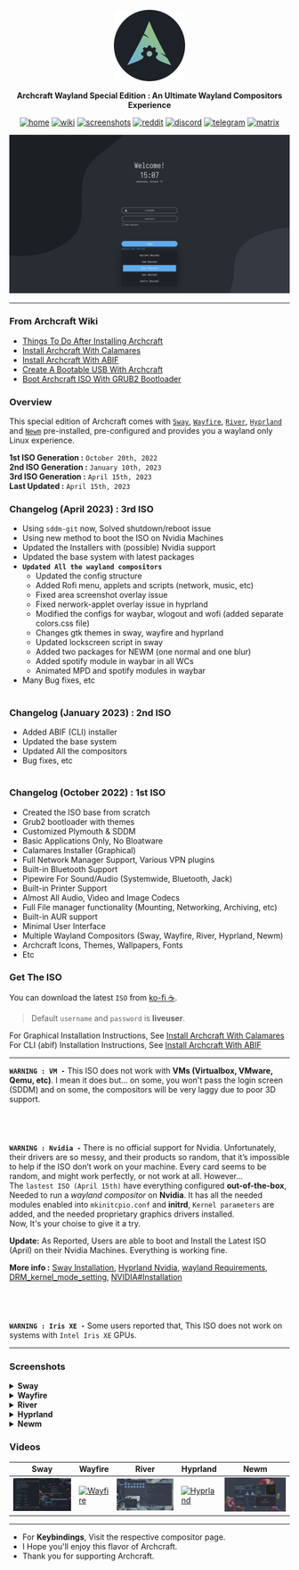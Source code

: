 <p align="center">
<a href="https://archcraft.io"><img src="https://raw.githubusercontent.com/archcraft-os/archcraft-packages/main/archcraft-artworks/files/logo/png/logo-circle/logo-circle-1.png" height="128" width="128" alt="Archcraft"></a>
</p>

<p align="center">
<b>Archcraft Wayland Special Edition : An Ultimate Wayland Compositors Experience</b>
</p>

<p align="center">
  <a href="https://archcraft.io" target="_blank"><img alt="home" src="https://img.shields.io/badge/HOME-blue?style=flat-square"></a>
  <a href="https://wiki.archcraft.io" target="_blank"><img alt="wiki" src="https://img.shields.io/badge/WIKI-blue?style=flat-square"></a>
  <a href="https://archcraft.io/gallery" target="_blank"><img alt="screenshots" src="https://img.shields.io/badge/SCREENSHOTS-blue?style=flat-square"></a>
  <a href="https://www.reddit.com/r/archcraft" target="_blank"><img alt="reddit" src="https://img.shields.io/badge/REDDIT-blue?style=flat-square"></a>
  <a href="https://discord.gg/3PzeJ5S7Pu" target="_blank"><img alt="discord" src="https://img.shields.io/badge/DISCORD-blue?style=flat-square"></a>
  <a href="https://t.me/archcraftos" target="_blank"><img alt="telegram" src="https://img.shields.io/badge/TELEGRAM-blue?style=flat-square"></a>
  <a href="https://matrix.to/#/#archcraft:matrix.org" target="_blank"><img alt="matrix" src="https://img.shields.io/badge/MATRIX-blue?style=flat-square"></a>
</p>

[![gif](./wayland.gif)](https://ko-fi.com/s/213becbf00)

---

### From Archcraft Wiki

- [Things To Do After Installing Archcraft](https://wiki.archcraft.io/docs/install-archcraft/post-install)
- [Install Archcraft With Calamares](https://wiki.archcraft.io/docs/install-archcraft/install-with-calamares)
- [Install Archcraft With ABIF](https://wiki.archcraft.io/docs/install-archcraft/install-with-abif)
- [Create A Bootable USB With Archcraft](https://wiki.archcraft.io/docs/boot-iso/boot-with-usb)
- [Boot Archcraft ISO With GRUB2 Bootloader](https://wiki.archcraft.io/docs/boot-iso/boot-with-grub)

### Overview
This special edition of Archcraft comes with [`Sway`](https://github.com/archcraft-os/archcraft-sway), [`Wayfire`](https://github.com/archcraft-os/archcraft-wayfire), [`River`](https://github.com/archcraft-os/archcraft-river), [`Hyprland`](https://github.com/archcraft-os/archcraft-hyprland) and [`Newm`](https://github.com/archcraft-os/archcraft-newm) pre-installed, pre-configured and provides you a wayland only Linux experience.

**1st ISO Generation :** `October 20th, 2022` <br>
**2nd ISO Generation :** `January 10th, 2023` <br>
**3rd ISO Generation :** `April 15th, 2023` <br>
**Last Updated :** `April 15th, 2023`

### Changelog (April 2023) : 3rd ISO
- Using `sddm-git` now, Solved shutdown/reboot issue
- Using new method to boot the ISO on Nvidia Machines
- Updated the Installers with (possible) Nvidia support
- Updated the base system with latest packages
- **`Updated All the wayland compositors`**
  - Updated the config structure
  - Added Rofi menu, applets and scripts (network, music, etc)
  - Fixed area screenshot overlay issue
  - Fixed nerwork-applet overlay issue in hyprland
  - Modified the configs for waybar, wlogout and wofi (added separate colors.css file)
  - Changes gtk themes in sway, wayfire and hyprland
  - Updated lockscreen script in sway
  - Added two packages for NEWM (one normal and one blur)
  - Added spotify module in waybar in all WCs
  - Animated MPD and spotify modules in waybar
- Many Bug fixes, etc

#

### Changelog (January 2023) : 2nd ISO
- Added ABIF (CLI) installer
- Updated the base system
- Updated All the compositors
- Bug fixes, etc

#

### Changelog (October 2022) : 1st ISO
- Created the ISO base from scratch
- Grub2 bootloader with themes
- Customized Plymouth & SDDM
- Basic Applications Only, No Bloatware
- Calamares Installer (Graphical)
- Full Network Manager Support, Various VPN plugins
- Built-in Bluetooth Support
- Pipewire For Sound/Audio (Systemwide, Bluetooth, Jack)
- Built-in Printer Support
- Almost All Audio, Video and Image Codecs
- Full File manager functionality (Mounting, Networking, Archiving, etc)
- Built-in AUR support
- Minimal User Interface
- Multiple Wayland Compositors (Sway, Wayfire, River, Hyprland, Newm)
- Archcraft Icons, Themes, Wallpapers, Fonts
- Etc

### Get The ISO

You can download the latest `ISO` from [ko-fi :coffee:](https://ko-fi.com/s/213becbf00).

> Default `username` and `password` is **liveuser**.

For Graphical Installation Instructions, See [Install Archcraft With Calamares](https://wiki.archcraft.io/docs/install-archcraft/install-with-calamares)<br>
For CLI (abif) Installation Instructions, See [Install Archcraft With ABIF](https://wiki.archcraft.io/docs/install-archcraft/install-with-abif)

---

**`WARNING : VM -`** This ISO does not work with **VMs (Virtualbox, VMware, Qemu, etc)**. I mean it does but... on some, you won't pass the login screen (SDDM) and on some, the compositors will be very laggy due to poor 3D support.

#
<br>

**`WARNING : Nvidia -`** There is no official support for Nvidia. Unfortunately, their drivers are so messy, and their products so random, that it’s impossible to help if the ISO don’t work on your machine. Every card seems to be random, and might work perfectly, or not work at all. However...<br>
The `lastest ISO (April 15th)` have everything configured **out-of-the-box**, Needed to run a _wayland compositor_ on **Nvidia**. It has all the needed modules enabled into `mkinitcpio.conf` and **initrd**, `Kernel parameters` are added, and the needed proprietary graphics drivers installed.<br>
Now, It's your choise to give it a try.

**Update:** As Reported, Users are able to boot and Install the Latest ISO (April) on their Nvidia Machines. Everything is working fine.

**More info :** [Sway Installation](https://wiki.archlinux.org/title/Sway#Installation), [Hyprland Nvidia](https://wiki.hyprland.org/Nvidia/), [wayland Requirements](https://wiki.archlinux.org/title/wayland#Requirements), [DRM_kernel_mode_setting](https://wiki.archlinux.org/title/NVIDIA#DRM_kernel_mode_setting), [NVIDIA#Installation](https://wiki.archlinux.org/title/NVIDIA#Installation)

#
<br>

**`WARNING : Iris XE -`** Some users reported that, This ISO does not work on systems with `Intel Iris XE` GPUs.

---

### Screenshots

<!-- Sway -->

<details>
<summary><b>Sway</b></summary>

| App Launcher (wofi) | Terminal (foot) | Tile Mode | Floating Mode |
| --- | --- | --- | --- |
|![sway](https://raw.githubusercontent.com/archcraft-os/archcraft-sway/main/screenshots/sway_1.png)|![sway](https://raw.githubusercontent.com/archcraft-os/archcraft-sway/main/screenshots/sway_2.png)|![sway](https://raw.githubusercontent.com/archcraft-os/archcraft-sway/main/screenshots/sway_3.png)|![sway](https://raw.githubusercontent.com/archcraft-os/archcraft-sway/main/screenshots/sway_4.png)|

| Running thunar, geany and ranger | Running vim, ncmpcpp and ranger | Another tile mode | Wlogout |
| --- | --- | --- | --- |
|![sway](https://raw.githubusercontent.com/archcraft-os/archcraft-sway/main/screenshots/sway_5.png)|![sway](https://raw.githubusercontent.com/archcraft-os/archcraft-sway/main/screenshots/sway_6.png)|![sway](https://raw.githubusercontent.com/archcraft-os/archcraft-sway/main/screenshots/sway_7.png)|![sway](https://raw.githubusercontent.com/archcraft-os/archcraft-sway/main/screenshots/sway_8.png)|

</details>

<!-- Wayfire -->

<details>
<summary><b>Wayfire</b></summary>

| Wayfire |
| --- |
|![wayfire](https://raw.githubusercontent.com/archcraft-os/archcraft-wayfire/main/screenshot.png)|

</details>

<!-- River -->

<details>
<summary><b>River</b></summary>

| App Launcher (wofi) | Powermenu (wofi applet) | Terminal (foot) | Floating Mode (thunar, geany, fetch) |
| --- | --- | --- | --- |
|![river](https://raw.githubusercontent.com/archcraft-os/archcraft-river/main/screenshots/River_1.png)|![river](https://raw.githubusercontent.com/archcraft-os/archcraft-river/main/screenshots/River_2.png)|![river](https://raw.githubusercontent.com/archcraft-os/archcraft-river/main/screenshots/River_3.png)|![river](https://raw.githubusercontent.com/archcraft-os/archcraft-river/main/screenshots/River_4.png)|

| Tile Layout 1 | Tile Layout 2 | Tile Layout 3 | Tile Layout 4 |
| --- | --- | --- | --- |
|![river](https://raw.githubusercontent.com/archcraft-os/archcraft-river/main/screenshots/River_5.png)|![river](https://raw.githubusercontent.com/archcraft-os/archcraft-river/main/screenshots/River_6.png)|![river](https://raw.githubusercontent.com/archcraft-os/archcraft-river/main/screenshots/River_7.png)|![river](https://raw.githubusercontent.com/archcraft-os/archcraft-river/main/screenshots/River_8.png)|

</details>

<!-- Hyprland -->

<details>
<summary><b>Hyprland</b></summary>

| Desktop (wofi) | Floating | Tiled | Thunar, Geany | Wlogout |
| --- | --- | --- | --- | --- |
|![hypr](https://raw.githubusercontent.com/archcraft-os/archcraft-hyprland/main/screenshots/dark/hypr_dark_1.png)|![hypr](https://raw.githubusercontent.com/archcraft-os/archcraft-hyprland/main/screenshots/dark/hypr_dark_2.png)|![hypr](https://raw.githubusercontent.com/archcraft-os/archcraft-hyprland/main/screenshots/dark/hypr_dark_3.png)|![hypr](https://raw.githubusercontent.com/archcraft-os/archcraft-hyprland/main/screenshots/dark/hypr_dark_4.png)|![hypr](https://raw.githubusercontent.com/archcraft-os/archcraft-hyprland/main/screenshots/dark/hypr_dark_5.png)|

</details>

<!-- NEWM -->

<details>
<summary><b>Newm</b></summary>

| Desktop | Tiles | Wofi |
| --- | --- | --- |
|![newm](https://raw.githubusercontent.com/archcraft-os/archcraft-newm/main/screenshots/solid/newm_1.png)|![newm](https://raw.githubusercontent.com/archcraft-os/archcraft-newm/main/screenshots/solid/newm_2.png)|![newm](https://raw.githubusercontent.com/archcraft-os/archcraft-newm/main/screenshots/solid/newm_3.png)|

| Lockscreen | Overview | Wlogout |
| --- | --- | --- |
|![newm](https://raw.githubusercontent.com/archcraft-os/archcraft-newm/main/screenshots/solid/newm_4.png)|![newm](https://raw.githubusercontent.com/archcraft-os/archcraft-newm/main/screenshots/solid/newm_5.png)|![newm](https://raw.githubusercontent.com/archcraft-os/archcraft-newm/main/screenshots/solid/newm_6.png)|

</details>

### Videos

| Sway | Wayfire | River | Hyprland | Newm |
| --- | --- | --- | --- | --- |
|[![Sway](https://raw.githubusercontent.com/archcraft-os/archcraft-sway/main/screenshots/sway_6.png)](https://youtu.be/ASlQcf8Jc0I)|[![Wayfire](https://raw.githubusercontent.com/archcraft-os/archcraft-wayfire/main/screenshot.png)](https://youtube.com/playlist?list=PLXH9dADRlWHYk_5Boqiu7L3HcLVC83TWU)|[![River](https://raw.githubusercontent.com/archcraft-os/archcraft-river/main/screenshots/River_4.png)](https://youtu.be/MwnK6arB2Rc)|[![Hyprland](https://raw.githubusercontent.com/archcraft-os/archcraft-hyprland/main/screenshots/dark/hypr_dark_2.png)](https://youtu.be/t6Zd2F7rtPw)|[![Newm](https://raw.githubusercontent.com/archcraft-os/archcraft-newm/main/screenshots/solid/newm_5.png)](https://youtube.com/playlist?list=PLXH9dADRlWHaXM3Q8G_gaunljITif3cUl)|

---

- For **Keybindings**, Visit the respective compositor page.
- I Hope you'll enjoy this flavor of Archcraft.
- Thank you for supporting Archcraft.
